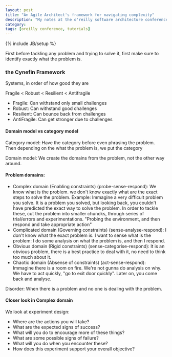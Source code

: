 ```yaml
---
layout: post
title: "An Agile Architect's framework for navigating complexity"
description: "My notes at the o'reilly software architecture conference"
category: 
tags: [oreilly conference, tutorials]
---
```

{% include JB/setup %}

First before tackling any problem and trying to solve it, first make sure to identify exactly what the problem is. 

### the Cynefin Framework

Systems, in order of how good they are

Fragile < Robust < Resilient < Antifragile

- Fragile: Can withstand only small challenges
- Robust: Can withstand good challenges
- Resilient: Can bounce back from challenges
- AntiFragile: Can get stronger due to challenges

#### Domain model vs category model

Category model: Have the category before even phrasing the problem. Then depending on the what the problem is, we put the category

Domain model: We create the domains from the problem, not the other way around.

#### Problem domains:

- Complex domain (Enabling constraints) (probe-sense-respond): We know what is the problem. we don't know exactly what are the exact steps to solve the problem.
Example: Immagine a very difficult problem you solve. It is a problem you solved, but looking back, you couldn't have predicted the exact way to solve the problem. In order to tackle these, cut the problem into smaller chuncks, through series of trial/errors and experimentations. "Probing the environment, and then respond and take appropriate action"
- Complicated domain (Governing constraints) (sense-analyse-respond): I don't know what the exact problem is. I want to sense what is the problem: I do some analysis on what the problem is, and then I respond.
- Obvious domain (Rigid constraints) (sense-categorise-respond): It is an obvious problem, there is a best practice to deal with it, no need to think too much about it. 
- Chaotic domain (Absense of constraints) (act-sense-respond): Immagine there is a room on fire. We're not gunna do analysis on why. We have to act quickly, "go to exit door quickly". Later on, you come back and analyse. 

Disorder: When there is a problem and no one is dealing with the problem. 

#### Closer look in Complex domain

We look at experiment design:

- Where are the actions you will take?
- What are the expected signs of success?
- What will you do to encourage more of these things?
- What are some possible signs of failure?
- What will you do when you encounter these?
- How does this experiment support your overall objective?